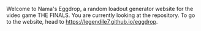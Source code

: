 Welcome to Nama's Eggdrop, a random loadout generator website for the video game THE FINALS.
You are currently looking at the repository. To go to the website, head to https://legendile7.github.io/eggdrop.
